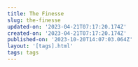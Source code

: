 ```yaml
---
title: The Finesse
slug: the-finesse
updated-on: '2023-04-21T07:17:20.174Z'
created-on: '2023-04-21T07:17:20.174Z'
published-on: '2023-10-20T14:07:03.064Z'
layout: '[tags].html'
tags: tags
---
```



